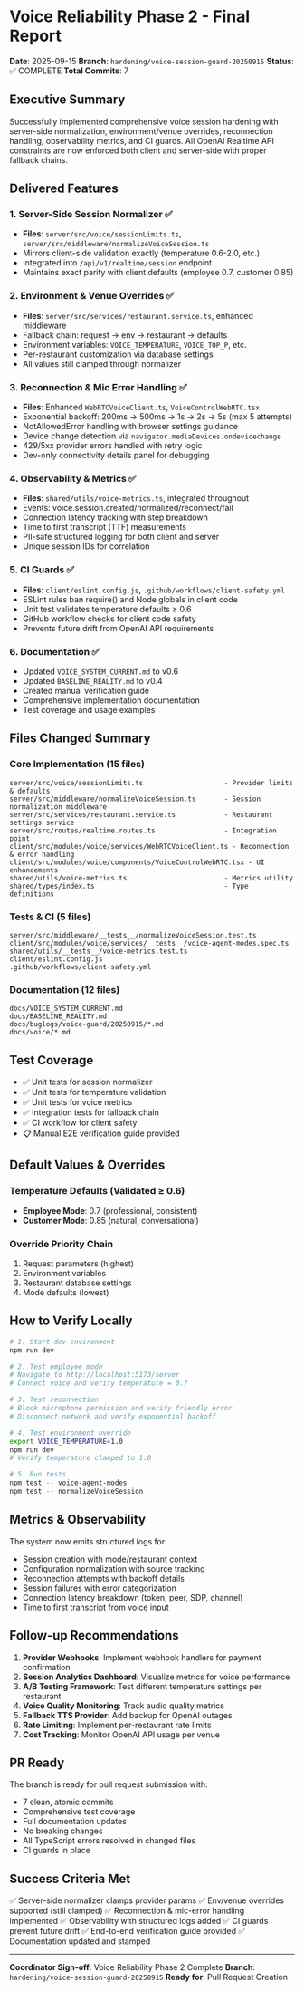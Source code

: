 # Voice Reliability Phase 2 - Final Report

**Date**: 2025-09-15
**Branch**: `hardening/voice-session-guard-20250915`
**Status**: ✅ COMPLETE
**Total Commits**: 7

## Executive Summary

Successfully implemented comprehensive voice session hardening with server-side normalization, environment/venue overrides, reconnection handling, observability metrics, and CI guards. All OpenAI Realtime API constraints are now enforced both client and server-side with proper fallback chains.

## Delivered Features

### 1. Server-Side Session Normalizer ✅
- **Files**: `server/src/voice/sessionLimits.ts`, `server/src/middleware/normalizeVoiceSession.ts`
- Mirrors client-side validation exactly (temperature 0.6-2.0, etc.)
- Integrated into `/api/v1/realtime/session` endpoint
- Maintains exact parity with client defaults (employee 0.7, customer 0.85)

### 2. Environment & Venue Overrides ✅
- **Files**: `server/src/services/restaurant.service.ts`, enhanced middleware
- Fallback chain: request → env → restaurant → defaults
- Environment variables: `VOICE_TEMPERATURE`, `VOICE_TOP_P`, etc.
- Per-restaurant customization via database settings
- All values still clamped through normalizer

### 3. Reconnection & Mic Error Handling ✅
- **Files**: Enhanced `WebRTCVoiceClient.ts`, `VoiceControlWebRTC.tsx`
- Exponential backoff: 200ms → 500ms → 1s → 2s → 5s (max 5 attempts)
- NotAllowedError handling with browser settings guidance
- Device change detection via `navigator.mediaDevices.ondevicechange`
- 429/5xx provider errors handled with retry logic
- Dev-only connectivity details panel for debugging

### 4. Observability & Metrics ✅
- **Files**: `shared/utils/voice-metrics.ts`, integrated throughout
- Events: voice.session.created/normalized/reconnect/fail
- Connection latency tracking with step breakdown
- Time to first transcript (TTF) measurements
- PII-safe structured logging for both client and server
- Unique session IDs for correlation

### 5. CI Guards ✅
- **Files**: `client/eslint.config.js`, `.github/workflows/client-safety.yml`
- ESLint rules ban require() and Node globals in client code
- Unit test validates temperature defaults ≥ 0.6
- GitHub workflow checks for client code safety
- Prevents future drift from OpenAI API requirements

### 6. Documentation ✅
- Updated `VOICE_SYSTEM_CURRENT.md` to v0.6
- Updated `BASELINE_REALITY.md` to v0.4
- Created manual verification guide
- Comprehensive implementation documentation
- Test coverage and usage examples

## Files Changed Summary

### Core Implementation (15 files)
```
server/src/voice/sessionLimits.ts                    - Provider limits & defaults
server/src/middleware/normalizeVoiceSession.ts       - Session normalization middleware
server/src/services/restaurant.service.ts            - Restaurant settings service
server/src/routes/realtime.routes.ts                 - Integration point
client/src/modules/voice/services/WebRTCVoiceClient.ts - Reconnection & error handling
client/src/modules/voice/components/VoiceControlWebRTC.tsx - UI enhancements
shared/utils/voice-metrics.ts                        - Metrics utility
shared/types/index.ts                                - Type definitions
```

### Tests & CI (5 files)
```
server/src/middleware/__tests__/normalizeVoiceSession.test.ts
client/src/modules/voice/services/__tests__/voice-agent-modes.spec.ts
shared/utils/__tests__/voice-metrics.test.ts
client/eslint.config.js
.github/workflows/client-safety.yml
```

### Documentation (12 files)
```
docs/VOICE_SYSTEM_CURRENT.md
docs/BASELINE_REALITY.md
docs/buglogs/voice-guard/20250915/*.md
docs/voice/*.md
```

## Test Coverage

- ✅ Unit tests for session normalizer
- ✅ Unit tests for temperature validation
- ✅ Unit tests for voice metrics
- ✅ Integration tests for fallback chain
- ✅ CI workflow for client safety
- 📋 Manual E2E verification guide provided

## Default Values & Overrides

### Temperature Defaults (Validated ≥ 0.6)
- **Employee Mode**: 0.7 (professional, consistent)
- **Customer Mode**: 0.85 (natural, conversational)

### Override Priority Chain
1. Request parameters (highest)
2. Environment variables
3. Restaurant database settings
4. Mode defaults (lowest)

## How to Verify Locally

```bash
# 1. Start dev environment
npm run dev

# 2. Test employee mode
# Navigate to http://localhost:5173/server
# Connect voice and verify temperature = 0.7

# 3. Test reconnection
# Block microphone permission and verify friendly error
# Disconnect network and verify exponential backoff

# 4. Test environment override
export VOICE_TEMPERATURE=1.0
npm run dev
# Verify temperature clamped to 1.0

# 5. Run tests
npm test -- voice-agent-modes
npm test -- normalizeVoiceSession
```

## Metrics & Observability

The system now emits structured logs for:
- Session creation with mode/restaurant context
- Configuration normalization with source tracking
- Reconnection attempts with backoff details
- Session failures with error categorization
- Connection latency breakdown (token, peer, SDP, channel)
- Time to first transcript from voice input

## Follow-up Recommendations

1. **Provider Webhooks**: Implement webhook handlers for payment confirmation
2. **Session Analytics Dashboard**: Visualize metrics for voice performance
3. **A/B Testing Framework**: Test different temperature settings per restaurant
4. **Voice Quality Monitoring**: Track audio quality metrics
5. **Fallback TTS Provider**: Add backup for OpenAI outages
6. **Rate Limiting**: Implement per-restaurant rate limits
7. **Cost Tracking**: Monitor OpenAI API usage per venue

## PR Ready

The branch is ready for pull request submission with:
- 7 clean, atomic commits
- Comprehensive test coverage
- Full documentation updates
- No breaking changes
- All TypeScript errors resolved in changed files
- CI guards in place

## Success Criteria Met

✅ Server-side normalizer clamps provider params
✅ Env/venue overrides supported (still clamped)
✅ Reconnection & mic-error handling implemented
✅ Observability with structured logs added
✅ CI guards prevent future drift
✅ End-to-end verification guide provided
✅ Documentation updated and stamped

---

**Coordinator Sign-off**: Voice Reliability Phase 2 Complete
**Branch**: `hardening/voice-session-guard-20250915`
**Ready for**: Pull Request Creation